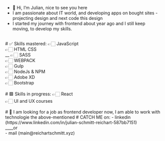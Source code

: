 - 👋 Hi, I’m Julian, nice to see you here
- I am passionate about IT world, and developing apps on bought sites - projecting design and next code this design
- I started my journey with frontend about year ago and I still keep moving, to develop my skills.
 <br />
# ✅ Skills mastered:
👉🏻 JavaScript  <br />
👉🏻 HTML CSS  <br />
__ 👉🏻 SASS  <br />
👉🏻 WEBPACK  <br />
👉🏻 Gulp  <br />
👉🏻 NodeJs & NPM  <br />
👉🏻 Adobe XD  <br />
👉🏻 Bootstrap  <br />
 <br />
# 🟩 Skills in progress:
👉🏻 React  <br />
👉🏻 UI and UX courses  <br />
 <br />
# 🔎 I am looking for a job as frontend developer now, I am able to work with technologie the above-mentioned
# CATCH ME on:
- linkedin (https://www.linkedin.com/in/julian-schmitt-reichart-587bb7151)  <br />
____or  <br />
- mail (main@reichartschmitt.xyz)



